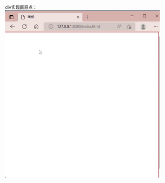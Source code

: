 div实现画原点：
<img src="https://github.com/changw121/canvas-demo_1/blob/main/images/div_%E5%AE%9E%E7%8E%B0%E7%94%BB%E5%8E%9F%E7%82%B9.gif?raw=true" alt="show" />

